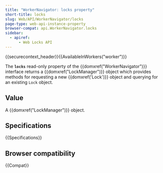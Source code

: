```yaml
---
title: "WorkerNavigator: locks property"
short-title: locks
slug: Web/API/WorkerNavigator/locks
page-type: web-api-instance-property
browser-compat: api.WorkerNavigator.locks
sidebar:
  - apiref:
      - Web Locks API
---
```


{{securecontext_header}}{{AvailableInWorkers("worker")}}

The **`locks`** read-only property of
the {{domxref("WorkerNavigator")}} interface returns a {{domxref("LockManager")}}
object which provides methods for requesting a new {{domxref('Lock')}} object and
querying for an existing `Lock` object.

## Value

A {{domxref("LockManager")}} object.

## Specifications

{{Specifications}}

## Browser compatibility

{{Compat}}
